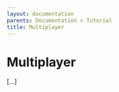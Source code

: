 ```yaml
---
layout: documentation
parents: Documentation > Tutorial
title: Multiplayer
---
```


# Multiplayer

[...]

